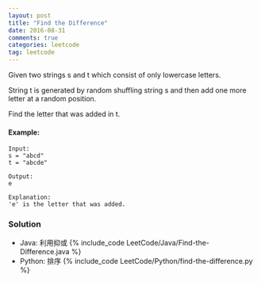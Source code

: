 ```yaml
---
layout: post
title: "Find the Difference"
date: 2016-08-31
comments: true
categories: leetcode
tag: leetcode
---
```



Given two strings s and t which consist of only lowercase letters.

String t is generated by random shuffling string s and then add one more letter at a random position.

Find the letter that was added in t.

#### Example:
```
Input:
s = "abcd"
t = "abcde"

Output:
e

Explanation:
'e' is the letter that was added.
```

<!--more-->
### Solution
* Java: 利用抑或
{% include_code LeetCode/Java/Find-the-Difference.java %}
* Python: 排序
{% include_code LeetCode/Python/find-the-difference.py %}
